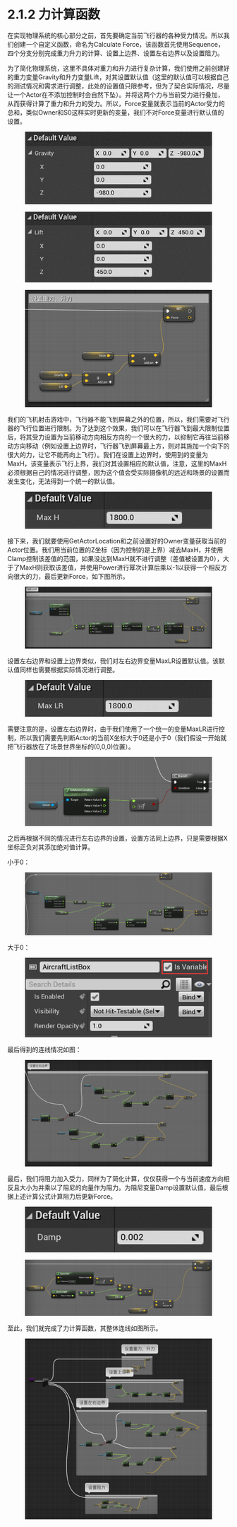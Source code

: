 # 2.1.2 力计算函数

在实现物理系统的核心部分之前，首先要确定当前飞行器的各种受力情况。所以我们创建一个自定义函数，命名为Calculate Force，该函数首先使用Sequence，四个分支分别完成重力升力的计算、设置上边界、设置左右边界以及设置阻力。

为了简化物理系统，这里不具体对重力和升力进行复杂计算，我们使用之前创建好的重力变量Gravity和升力变量Lift，对其设置默认值（这里的默认值可以根据自己的测试情况和需求进行调整，此处的设置值只限参考，但为了契合实际情况，尽量让一个Actor在不添加控制时会自然下坠）。并将这两个力与当前受力进行叠加，从而获得计算了重力和升力的受力。所以，Force变量就表示当前的Actor受力的总和，类似Owner和S0这样实时更新的变量，我们不对Force变量进行默认值的设置。

<figure><img src="../../../.gitbook/assets/image (168).png" alt=""><figcaption></figcaption></figure>

<figure><img src="../../../.gitbook/assets/image (213).png" alt=""><figcaption></figcaption></figure>

<figure><img src="../../../.gitbook/assets/image (152).png" alt=""><figcaption></figcaption></figure>

我们的飞机射击游戏中，飞行器不能飞到屏幕之外的位置，所以，我们需要对飞行器的飞行位置进行限制。为了达到这个效果，我们可以在飞行器飞到最大限制位置后，将其受力设置为当前移动方向相反方向的一个很大的力，以抑制它再往当前移动方向移动（例如设置上边界时，飞行器飞到屏幕最上方，则对其施加一个向下的很大的力，让它不能再向上飞行）。我们在设置上边界时，使用到的变量为MaxH，该变量表示飞行上界，我们对其设置相应的默认值，注意，这里的MaxH必须根据自己的情况进行调整，因为这个值会受实际摄像机的远近和场景的设置而发生变化，无法得到一个统一的默认值。

<figure><img src="../../../.gitbook/assets/image (15).png" alt=""><figcaption></figcaption></figure>

接下来，我们就要使用GetActorLocation和之前设置好的Owner变量获取当前的Actor位置。我们用当前位置的Z坐标（因为控制的是上界）减去MaxH，并使用Clamp控制该差值的范围，如果没达到MaxH就不进行调整（差值被设置为0），大于了MaxH则获取该差值，并使用Power进行幂次计算后乘以-1以获得一个相反方向很大的力，最后更新Force，如下图所示。

<figure><img src="../../../.gitbook/assets/image (201).png" alt=""><figcaption></figcaption></figure>

设置左右边界和设置上边界类似，我们对左右边界变量MaxLR设置默认值。该默认值同样也需要根据实际情况进行调整。

<figure><img src="../../../.gitbook/assets/image (166).png" alt=""><figcaption></figcaption></figure>

需要注意的是，设置左右边界时，由于我们使用了一个统一的变量MaxLR进行控制，所以我们需要先判断Actor的当前X坐标大于0还是小于0（我们假设一开始就把飞行器放在了场景世界坐标的(0,0,0)位置）。

<figure><img src="../../../.gitbook/assets/image (197).png" alt=""><figcaption></figcaption></figure>

之后再根据不同的情况进行左右边界的设置，设置方法同上边界，只是需要根据X坐标正负对其添加绝对值计算。

小于0：

<figure><img src="../../../.gitbook/assets/image (186).png" alt=""><figcaption></figcaption></figure>

大于0：

<figure><img src="../../../.gitbook/assets/image (207).png" alt=""><figcaption></figcaption></figure>

最后得到的连线情况如图：

<figure><img src="../../../.gitbook/assets/image (193).png" alt=""><figcaption></figcaption></figure>

最后，我们将阻力加入受力，同样为了简化计算，仅仅获得一个与当前速度方向相反且大小为并乘以了阻尼的向量作为阻力。为阻尼变量Damp设置默认值，最后根据上述计算公式计算阻力后更新Force。

<figure><img src="../../../.gitbook/assets/image (176).png" alt=""><figcaption></figcaption></figure>

<figure><img src="../../../.gitbook/assets/image (19).png" alt=""><figcaption></figcaption></figure>

至此，我们就完成了力计算函数，其整体连线如图所示。

<figure><img src="../../../.gitbook/assets/image (148).png" alt=""><figcaption></figcaption></figure>
